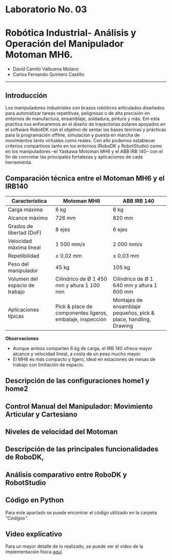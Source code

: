 # Laboratorio No. 03
# Robótica Industrial- Análisis y Operación del Manipulador Motoman MH6.

* David Camilo Valbuena Molano
* Carlos Fernando Quintero Castillo
---

## Introducción 
Los manipuladores industriales son brazos robóticos articulados diseñados para automatizar tareas repetitivas, peligrosas o de alta precisión en entornos de manufactura, ensamblaje, soldadura, pintura y más. Em esta practica nos enfocaremos en el diseño de trayectorias polares apoyados en el software RobotDK con el objetivo de sentar las bases teóricas y prácticas para la programación offline, simulación y puesta en marcha de movimientos tanto virtuales como reales. Con ello podemos establecer criterios compartivos tanto en los entornos (RoboDK y RobotStudio) como en los manipuladores ­–el Yaskawa Motoman MH6 y el ABB IRB 140– con el fin de concretar las principales fortalezas y aplicaciones de cada herramienta.

## Comparación técnica entre el Motoman MH6 y el IRB140


| Característica               | Motoman MH6                          | ABB IRB 140                         |
|------------------------------|--------------------------------------|-------------------------------------|
| Carga máxima                 | 6 kg                                 | 6 kg                                |
| Alcance máximo               | 726 mm                               | 820 mm                              |
| Grados de libertad (DoF)     | 8 ejes                               | 6 ejes                              |
| Velocidad máxima lineal      | 1 500 mm/s                           | 2 000 mm/s                          |
| Repetibilidad                | ± 0,02 mm                            | ± 0,03 mm                           |
| Peso del manipulador         | 45 kg                                | 105 kg                              |
| Volumen del espacio de trabajo | Cilíndrico de Ø 1 450 mm y altura 1 100 mm | Cilíndrico de Ø 1 640 mm y altura 1 600 mm |
| Aplicaciones típicas         | Pick & place de componentes ligeros, embalaje, inspección | Montajes de ensamblaje pequeños, pick & place, handling, Drawing          |

**Observaciones**  
- Aunque ambos comparten 6 kg de carga, el IRB 140 ofrece mayor alcance y velocidad lineal, a costa de un peso mucho mayor.  
- El MH6 es más compacto y ligero, ideal en estaciones de mesas de trabajo con limitación de espacio.
  
##  Descripción de las configuraciones home1 y home2



## Control Manual del Manipulador: Movimiento Articular y Cartesiano

## Niveles de velocidad del Motoman

## Descripción de las principales funcionalidades de RoboDK,

## Análisis comparativo entre RoboDK y RobotStudio

## Código en Python

Para este apartado se puede encontrar el código utilizado en la carpeta *"Códigos"*.

## Video explicativo
Para un mayor detalle de lo realizado, se puede ver el video de la implementación física [aquí](enlace)
